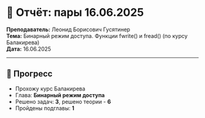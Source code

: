 # 🧾 Отчёт: пары 16.06.2025

**Преподаватель:** Леонид Борисович Гусятинер  
**Тема:** Бинарный режим доступа. Функции fwrite() и fread() (по курсу Балакирева)  
**Дата:** 16.06.2025

---

## 📌 Прогресс

- Прохожу курс Балакирева  
- Глава: **Бинарный режим доступа**  
- Решено задач: **3**, решено теории - **6** 
- Пройдены подглавы: **1**
